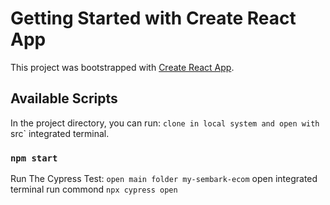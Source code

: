# Getting Started with Create React App

This project was bootstrapped with [Create React App](https://github.com/facebook/create-react-app).

## Available Scripts

In the project directory, you can run:
`clone in local system and open with `src` integrated terminal.
### `npm start`

Run The Cypress Test:
   `open main folder my-sembark-ecom` open integrated terminal
   run commond `npx cypress open`
